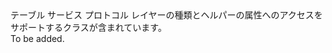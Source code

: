 <Namespace Name="Microsoft.WindowsAzure.Storage.Table.Protocol">
  <Docs>
    <summary>テーブル サービス プロトコル レイヤーの種類とヘルパーの属性へのアクセスをサポートするクラスが含まれています。</summary> 
    <remarks>To be added.</remarks>
  </Docs>
</Namespace>
